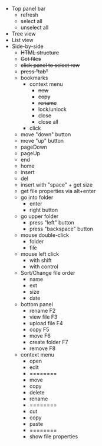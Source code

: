 - Top panel bar
  - refresh
  - select all
  - unselect all
- Tree view
- List view
- Side-by-side
  - ~~HTML structure~~
  - ~~Get files~~
  - ~~click panel to select row~~
  - ~~press "tab"~~
  - bookmarks
    - context menu
      - ~~new~~
      - ~~copy~~
      - ~~rename~~
      - lock/unlock
      - close
      - close all
    - click
  - move "down" button
  - move "up" button
  - pageDown
  - pageUp
  - end
  - home
  - insert
  - del
  - insert with "space" + get size
  - get file properties via alt+enter
  - go into folder
    - enter
    - right button
  - go upper folder
    - press "left" button
    - press "backspace" button
  - mouse double-click
    - folder
    - file
  - mouse left click
    - with shift
    - with control
  - Sort/Change file order
    - name
    - ext
    - size
    - date
  - bottom panel
    - rename F2
    - view file F3
    - upload file F4
    - copy F5
    - move F6
    - create folder F7
    - remove F8
  - context menu
    - open
    - edit
    - ========
    - move
    - copy
    - delete
    - rename
    - ========
    - cut
    - copy
    - paste
    - ========
    - show file properties